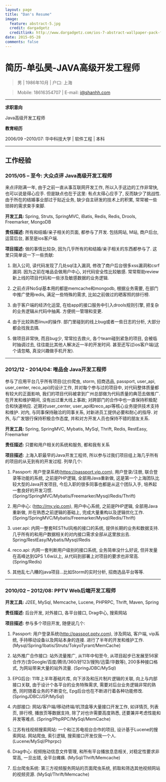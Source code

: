 ```yaml
---
layout: page
title: "Dan's Resume"
image:
  feature: abstract-5.jpg
  credit: dargadgetz
  creditlink: http://www.dargadgetz.com/ios-7-abstract-wallpaper-pack-for-iphone-5-and-ipod-touch-retina/
date: 2015-05-28
comments: false
--- 
```


# 简历-单弘昊-JAVA高级开发工程师

> 男 | 1986年10月 | 户口: 上海

> Mobile: 18616354707 | E-mail: i@shanhh.com

---

**求职意向**

Java高级开发工程师

**教育经历**

2006/09 –2010/07: 华中科技大学 | 软件工程 | 本科

---

## 工作经验

### 2015/05 – 至今: 大众点评 Java高级开发工程师

来点评刚满一年, 由于之前一直从事互联网开发工作, 所以入手这边的工作非常快, 也可以说是得心应手. 但是缺点也在于这里: 有点太得心应手了, 反而缺少了挑战性. 由于所在的结婚事业部过于贴近业务, 缺少自主研发的技术上的积累, 常常被一些琐碎的需求束手束脚.

**开发工具:** Spring, Struts, SpringMVC, iBatis, Redis, Redis, Drools, Freemarker, MongoDB

**责任描述:** 所有和结婚/亲子相关的页面, 都参与了开发. 包括网站, M站, 商户后台, 运营后台, 甚至是ios客户端.

**项目描述:** 做的事情比较杂, 因为几乎所有的和结婚/亲子相关的东西都参与了. 这里只简单说一下一些贡献:

1. 刚入公司, 读代码发现了几处sql注入漏洞, 修改了商户后台很多xss漏洞和csrf漏洞. 因为之前在唯品会做用户中心, 对代码安全性比较敏感. 常常帮助review新上线的项目代码和一些涉及敏感数据的业务逻辑.

2. 之前点评NoSql基本用的都是memcache和mongodb, 根据业务需要, 在部门中推广使用redis, 满足一些特殊的需求, 比如之前做过的晒客照的排行榜.

3. 由于客户端的经济化运营, 在给app的接口服务中引入drools规则引擎, 把复杂的业务逻辑从代码中抽离. 方便统一管理和变更.

4. 由于比较熟悉linux的操作. 部门里碰到的线上bug或者一些日志的分析, 大部分都会找我去搞.

5. 做项目非常快, 而且bug少, 常常拉去救火, 各个team碰到紧急的项目, 会被临时抽调过去, 往往能比其他人解决近一半的开发时间. 甚至还写过ios客户端(这个请忽略, 真没兴趣做手机开发).

---

### 2012/12 - 2014/04: 唯品会 Java开发工程师

参与了应用平台几乎所有项目(比价爬虫, storm, 招商选品, passport, user_api, user_center, reco_api)的设计工作, 并对每个参与过的项目中, 对代码整体质量都有较大的正面影响, 我们的项目代码被拿到广州总部做为代码质量的典范去做推广. 在开发和维护期间, 没有出过重大线上事故; 对跨部门的合作中也一直保持积极配合和快速响应. 近期对user_center, user_api和reco_api等核心业务提供技术支持和维护. 对内, 与同事保持融洽的同事关系, 对新进员工提供必要和耐心的指导. 对外, 与广发银行保持积极合作态度, 并和对方开发人员也保持不错的朋友关系. 

**开发工具:** Spring, SpringMVC, Mybatis, MySql, Thrift, Redis, RestEasy, Freemarker

**责任描述:** 只要和用户相关的系统和服务, 都和我有关系

**项目描述:** 上海入职最早的Java开发工程师, 所以参与过我们项目组上海几乎所有的项目的从无到有的开发过程. 列举几个:

1. Passport: 用户登录系统(https://passport.vip.com), 用户登录/注册, 联合登录等功能的系统, 之前是PHP逻辑, 全部用Java重新做, 这是第一个上海团队比较大型的Java开发项目, 今后入职的很多同事也都是从这个团队入手, 培养起一套良好的开发习惯. (Spring/SpringMVC/Mybatis/Freemarker/Mysql/Redis/Thrift)

2. 用户中心: (http://my.vip.com), 用户中心系统, 之前是PHP逻辑, 全部用Java重新做, 并在熟悉之前逻辑的基础上, 完成大量重构以及逻辑优化工作. (Spring/SpringMVC/Mybatis/Freemarker/Mysql/Redis/Thrift)

3. user.api: 内网一整套RESTful风格的接口的系统, 提供长期的业务和数据支持. 几乎所有的和用户数据相关的对内接口需求全部从这里放出去. Spring/RestEasy/Mybatis/Mysql/Redis

4. reco.api: 内网一套判断用户级别的接口系统, 业务简单没什么好说, 但并发量在高峰达到QPS 1.6w以上, 从代码到部署上对项目的要求也非常高. (Spring/Redis)

5. 其他乱七八糟的java项目...比如Storm的实时分析, 招商选品平台等等.

---

### 2010/02 – 2012/08: PPTV Web后端开发工程师

**开发工具:** J2EE,  MySql,  Memcache,  Lucene,  PHPRPC,  Thrift,  Maven,  Spring

**责任描述:** 后台开发, 对外接口, 各平台接口, Drag中心, 搜索网站 

**项目描述:** 参与多个项目开发, 随便说几个: 

1. Passport: 用户登录系统(http://passpot.pptv.com), 涉及网站, 客户端, vip系统, 手持移动设备以及网站本身的连接. 进行了半年的开发和维护工作. (Mysql/Spring/Ibatis/Struts/TokyoTyrant/MemCache)

2. 站外推广合作接口: 站外流量推广, 从11年中旬至今, 从项目起步已发展至56家合作方(含Google/百度/腾讯/360/好123/搜狗/迅雷/华数等), 200多种接口格式, 为网站带来大量的站外流量. (SpringJDBC/MySql)

3. EPG后台: 11年上半年基础片库, 向下涉及和压片制片逻辑的关联, 向上与内部接口关联, 由于设计个各平台的业务特殊需求, 需要对后台业务逻辑非常的熟悉, 同时随着业务的不断变化, Epg后台也在不断进行着各种功能修改. (SpringJDBC/JSP/MySql)

4. 内部接口: 网站/客户端/移动终端/机顶盒等大量接口开发工作, 如详情页, 列表页, 排行榜, 播放页等数据支持, 除了对也许需要高度熟悉, 还要兼并考虑性能和并发等难点. (Spring/PhpRPC/MySql/MemCache)

5. 江苏有线视频搜索网站: 一个和江苏电视台合作的项目, 设计基于Lucene的搜索网站. 网站爬虫, 索引逻辑, 搜索接口开发仅我一个人. (Lucene/MySql/Phprpc)

6. Drag中心: 视频拖动信息文件管理, 和所有平台播放息息相关, 对稳定性要求非常高, 一旦出错, 全平台瘫痪. (MySql/Thrift/Memcache)

7. 后台爬虫系统: 第三方视频服务网站的页面爬虫系统, 抓取和筛选其他视频网站的视频资源. (MySql/Thrift/Memcache)

